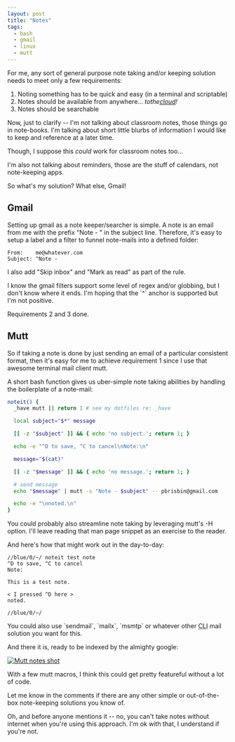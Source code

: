 ```yaml
---
layout: post
title: "Notes"
tags:
  - bash
  - gmail
  - linux
  - mutt
---
```


For me, any sort of general purpose note taking and/or keeping solution 
needs to meet only a few requirements:

1. Noting something has to be quick and easy (in a terminal and scriptable)
2. Notes should be available from anywhere... *tothe[cloud][]!*
3. Notes should be searchable

Now, just to clarify -- I'm not talking about classroom notes, those 
things go in note-books. I'm talking about short little blurbs of 
information I would like to keep and reference at a later time. 

Though, I suppose this *could* work for classroom notes too...

I'm also not talking about reminders, those are the stuff of calendars, 
not note-keeping apps.

So what's my solution? What else, Gmail!

## Gmail

Setting up gmail as a note keeper/searcher is simple. A note is an email 
from me with the prefix "Note - " in the subject line. Therefore, it's 
easy to setup a label and a filter to funnel note-mails into a defined 
folder:

    From:    me@whatever.com
    Subject: ^Note - 

I also add "Skip inbox" and "Mark as read" as part of the rule.

<div class="well">
I know the gmail filters support some level of regex and/or globbing, 
but I don't know where it ends. I'm hoping that the `^` anchor is 
supported but I'm not positive.
</div>

Requirements 2 and 3 done.

## Mutt

So if taking a note is done by just sending an email of a particular 
consistent format, then it's easy for me to achieve requirement 1 since 
I use that awesome terminal mail client mutt.

A short bash function gives us uber-simple note taking abilities by 
handling the boilerplate of a note-mail:

```bash 
noteit() {
  _have mutt || return 1 # see my dotfiles re: _have

  local subject="$*" message

  [[ -z "$subject" ]] && { echo 'no subject.'; return 1; }

  echo -e "^D to save, ^C to cancel\nNote:\n"

  message="$(cat)"

  [[ -z "$message" ]] && { echo 'no message.'; return 1; }

  # send message
  echo "$message" | mutt -s "Note - $subject" -- pbrisbin@gmail.com

  echo -e "\nnoted.\n"
}
```

<div class="well">
You could probably also streamline note taking by leveraging mutt's -H 
option. I'll leave reading that man page snippet as an exercise to the 
reader.
</div>

And here's how that might work out in the day-to-day:

    //blue/0/~/ noteit test note
    ^D to save, ^C to cancel
    Note:

    This is a test note.

    < I pressed ^D here >
    noted.

    //blue/0/~/

<div class="well">
You could also use `sendmail`, `mailx`, `msmtp` or whatever other <abbr 
title="command line interface">CLI</abbr> mail solution you want for 
this.
</div>

And there it is, ready to be indexed by the almighty google:

[![Mutt notes shot](/static/img/mutt-notes.png)](/img/mutt-notes.png)

With a few mutt macros, I think this could get pretty featureful without 
a lot of code.

Let me know in the comments if there are any other simple or 
out-of-the-box note-keeping solutions you know of.

Oh, and before anyone mentions it -- no, you can't take notes without 
internet when you're using this approach. I'm ok with that, I understand 
if you're not.

[cloud]: http://farm6.static.flickr.com/5001/5191055713_31af0bc3e7.jpg "lol"
